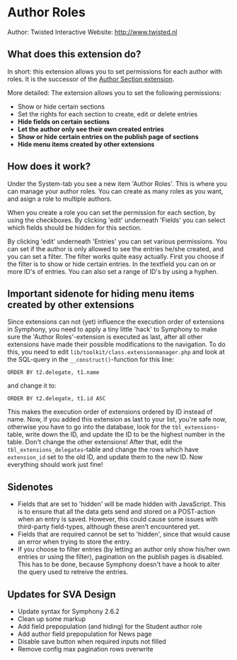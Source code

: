 # Author Roles #

Author: Twisted Interactive
Website: http://www.twisted.nl

## What does this extension do? ##

In short: this extension allows you to set permissions for each author with roles.
It is the successor of the [Author Section extension](https://github.com/kanduvisla/author_section).

More detailed: The extension allows you to set the following permissions:

- Show or hide certain sections
- Set the rights for each section to create, edit or delete entries
- **Hide fields on certain sections**
- **Let the author only see their own created entries**
- **Show or hide certain entries on the publish page of sections**
- **Hide menu items created by other extensions**

## How does it work? ##

Under the System-tab you see a new item 'Author Roles'. This is where you can manage your author roles. You can create as many roles as you want, and asign a role to multiple authors.

When you create a role you can set the permission for each section, by using the checkboxes. By clicking 'edit' underneath 'Fields' you can select which fields should be hidden for this section.

By clicking 'edit' underneath 'Entries' you can set various permissions. You can set if the author is only allowed to see the entries he/she created, and you can set a filter. The filter works quite easy actually. First you choose if the filter is to show or hide certain entries. In the textfield you can on or more ID's of entries. You can also set a range of ID's by using a hyphen.

## Important sidenote for hiding menu items created by other extensions ##

Since extensions can not (yet) influence the execution order of extensions in Symphony, you need to apply a tiny little 'hack'
to Symphony to make sure the 'Author Roles'-extension is executed as last, after all other extensions have made their possible
modifications to the navigation. To do this, you need to edit `lib/toolkit/class.extensionmanager.php` and look at the SQL-query
in the `__construct()`-function for this line:

    ORDER BY t2.delegate, t1.name

and change it to:

    ORDER BY t2.delegate, t1.id ASC

This makes the execution order of extensions ordered by ID instead of name. Now, if you added this extension as last to your list,
you're safe now, otherwise you have to go into the database, look for the `tbl_extensions`-table, write down the ID, and update the
ID to be the highest number in the table. Don't change the other extensions! After that, edit the `tbl_extensions_delegates`-table
and change the rows which have `extension_id` set to the old ID, and update them to the new ID. Now everything should work just fine!

## Sidenotes ##

- Fields that are set to 'hidden' will be made hidden with JavaScript. This is to ensure that all the data gets send and stored on a POST-action when an entry is saved. However, this could cause some issues with third-party field-types, although these aren't encountered yet.
- Fields that are required cannot be set to 'hidden', since that would cause an error when trying to store the entry.
- If you choose to filter entries (by letting an author only show his/her own entries or using the filter), pagination on the publish pages is disabled. This has to be done, because Symphony doesn't have a hook to alter the query used to retreive the entries.

## Updates for SVA Design

- Update syntax for Symphony 2.6.2
- Clean up some markup
- Add field prepopulation (and hiding) for the Student author role
- Add author field prepopulation for News page
- Disable save button when required inputs not filled
- Remove config max pagination rows overwrite